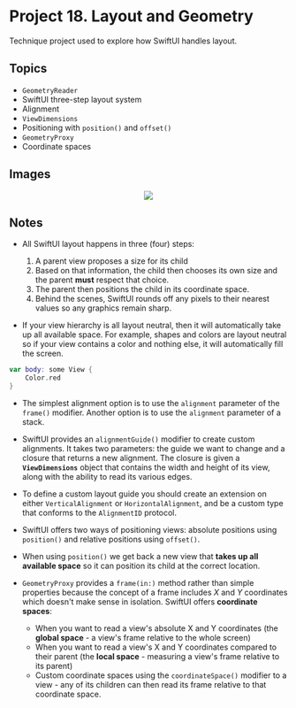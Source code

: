 
# Project 18. Layout and Geometry

Technique project used to explore how SwiftUI handles layout. 

## Topics

- `GeometryReader`
- SwiftUI three-step layout system
- Alignment
- `ViewDimensions`
- Positioning with `position()` and `offset()`
- `GeometryProxy`
- Coordinate spaces

## Images

<p align="center"><img src="img/run-example.gif"></p>

## Notes

- All SwiftUI layout happens in three (four) steps:
    1. A parent view proposes a size for its child
    2. Based on that information, the child then chooses its own size and the parent **must** respect that choice.
    3. The parent then positions the child in its coordinate space.
    4. Behind the scenes, SwiftUI rounds off any pixels to their nearest values so any graphics remain sharp.

- If your view hierarchy is all layout neutral, then it will automatically take up all available space. For example, shapes and colors are layout neutral so if your view contains a color and nothing else, it will automatically fill the screen. 

```swift
var body: some View {
    Color.red
}
```

- The simplest alignment option is to use the `alignment` parameter of the `frame()` modifier. Another option is to use the `alignment` parameter of a stack.

- SwiftUI provides an `alignmentGuide()` modifier to create custom alignments. It takes two parameters: the guide we want to change and a closure that returns a new alignment. The closure is given a **`ViewDimensions`** object that contains the width and height of its view, along with the ability to read its various edges.

- To define a custom layout guide you should create an extension on either `VerticalAlignment` or `HorizontalAlignment`, and be a custom type that conforms to the `AlignmentID` protocol.

- SwiftUI offers two ways of positioning views: absolute positions using `position()` and relative positions using `offset()`.

- When using `position()` we get back a new view that **takes up all available space** so it can position its child at the correct location.

- `GeometryProxy` provides a `frame(in:)` method rather than simple properties because the concept of a frame includes *X* and *Y* coordinates which doesn't make sense in isolation. SwiftUI offers **coordinate spaces**: 
    - When you want to read a view's absolute X and Y coordinates (the **global space** - a view's frame relative to the whole screen)
    - When you want to read a view's X and Y coordinates compared to their parent (the **local space** - measuring a view's frame relative to its parent)
    - Custom coordinate spaces using the `coordinateSpace()` modifier to a view - any of its children can then read its frame relative to that coordinate space.

    